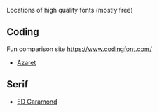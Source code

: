 Locations of high quality fonts (mostly free)

## Coding

Fun comparison site https://www.codingfont.com/

- [Azaret](https://github.com/displaay/azeret)

## Serif

- [ED Garamond](https://github.com/octaviopardo/EBGaramond12/)
